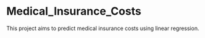 # Medical_Insurance_Costs
This project aims to predict medical insurance costs using linear regression.
